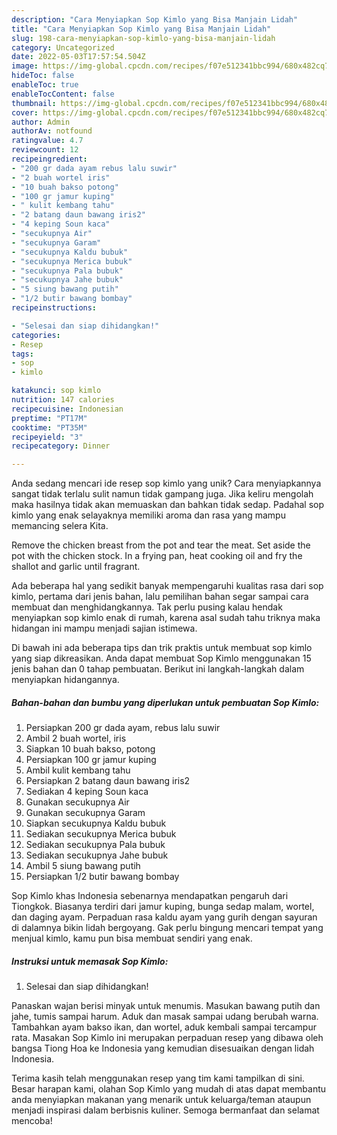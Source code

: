 ```yaml
---
description: "Cara Menyiapkan Sop Kimlo yang Bisa Manjain Lidah"
title: "Cara Menyiapkan Sop Kimlo yang Bisa Manjain Lidah"
slug: 198-cara-menyiapkan-sop-kimlo-yang-bisa-manjain-lidah
category: Uncategorized
date: 2022-05-03T17:57:54.504Z
image: https://img-global.cpcdn.com/recipes/f07e512341bbc994/680x482cq70/sop-kimlo-foto-resep-utama.jpg
hideToc: false
enableToc: true
enableTocContent: false
thumbnail: https://img-global.cpcdn.com/recipes/f07e512341bbc994/680x482cq70/sop-kimlo-foto-resep-utama.jpg
cover: https://img-global.cpcdn.com/recipes/f07e512341bbc994/680x482cq70/sop-kimlo-foto-resep-utama.jpg
author: Admin
authorAv: notfound
ratingvalue: 4.7
reviewcount: 12
recipeingredient:
- "200 gr dada ayam rebus lalu suwir"
- "2 buah wortel iris"
- "10 buah bakso potong"
- "100 gr jamur kuping"
- " kulit kembang tahu"
- "2 batang daun bawang iris2"
- "4 keping Soun kaca"
- "secukupnya Air"
- "secukupnya Garam"
- "secukupnya Kaldu bubuk"
- "secukupnya Merica bubuk"
- "secukupnya Pala bubuk"
- "secukupnya Jahe bubuk"
- "5 siung bawang putih"
- "1/2 butir bawang bombay"
recipeinstructions:

- "Selesai dan siap dihidangkan!"
categories:
- Resep
tags:
- sop
- kimlo

katakunci: sop kimlo 
nutrition: 147 calories
recipecuisine: Indonesian
preptime: "PT17M"
cooktime: "PT35M"
recipeyield: "3"
recipecategory: Dinner

---
```





Anda sedang mencari ide resep sop kimlo yang unik? Cara menyiapkannya sangat tidak terlalu sulit namun tidak gampang juga. Jika keliru mengolah maka hasilnya tidak akan memuaskan dan bahkan tidak sedap. Padahal sop kimlo yang enak selayaknya memiliki aroma dan rasa yang mampu memancing selera Kita.





Remove the chicken breast from the pot and tear the meat. Set aside the pot with the chicken stock. In a frying pan, heat cooking oil and fry the shallot and garlic until fragrant.

Ada beberapa hal yang sedikit banyak mempengaruhi kualitas rasa dari sop kimlo, pertama dari jenis bahan, lalu pemilihan bahan segar sampai cara membuat dan menghidangkannya. Tak perlu pusing kalau hendak menyiapkan sop kimlo enak di rumah, karena asal sudah tahu triknya maka hidangan ini mampu menjadi sajian istimewa.






Di bawah ini ada beberapa tips dan trik praktis untuk membuat sop kimlo yang siap dikreasikan. Anda dapat membuat Sop Kimlo menggunakan 15 jenis bahan dan 0 tahap pembuatan. Berikut ini langkah-langkah dalam menyiapkan hidangannya.

<!--inarticleads1-->

##### Bahan-bahan dan bumbu yang diperlukan untuk pembuatan Sop Kimlo:

1. Persiapkan 200 gr dada ayam, rebus lalu suwir
1. Ambil 2 buah wortel, iris
1. Siapkan 10 buah bakso, potong
1. Persiapkan 100 gr jamur kuping
1. Ambil  kulit kembang tahu
1. Persiapkan 2 batang daun bawang iris2
1. Sediakan 4 keping Soun kaca
1. Gunakan secukupnya Air
1. Gunakan secukupnya Garam
1. Siapkan secukupnya Kaldu bubuk
1. Sediakan secukupnya Merica bubuk
1. Sediakan secukupnya Pala bubuk
1. Sediakan secukupnya Jahe bubuk
1. Ambil 5 siung bawang putih
1. Persiapkan 1/2 butir bawang bombay


Sop Kimlo khas Indonesia sebenarnya mendapatkan pengaruh dari Tiongkok. Biasanya terdiri dari jamur kuping, bunga sedap malam, wortel, dan daging ayam. Perpaduan rasa kaldu ayam yang gurih dengan sayuran di dalamnya bikin lidah bergoyang. Gak perlu bingung mencari tempat yang menjual kimlo, kamu pun bisa membuat sendiri yang enak. 

<!--inarticleads2-->

##### Instruksi untuk memasak Sop Kimlo:


1. Selesai dan siap dihidangkan!

Panaskan wajan berisi minyak untuk menumis. Masukan bawang putih dan jahe, tumis sampai harum. Aduk dan masak sampai udang berubah warna. Tambahkan ayam bakso ikan, dan wortel, aduk kembali sampai tercampur rata. Masakan Sop Kimlo ini merupakan perpaduan resep yang dibawa oleh bangsa Tiong Hoa ke Indonesia yang kemudian disesuaikan dengan lidah Indonesia. 

Terima kasih telah menggunakan resep yang tim kami tampilkan di sini. Besar harapan kami, olahan Sop Kimlo yang mudah di atas dapat membantu anda menyiapkan makanan yang menarik untuk keluarga/teman ataupun menjadi inspirasi dalam berbisnis kuliner. Semoga bermanfaat dan selamat mencoba!
